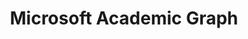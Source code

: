 ---
description: 'The Microsoft Academic Graph is a heterogeneous graph containing scientific
  publication records, citation relationships between those publications, as well
  as authors, institutions, journals, conferences, and fields of study. '
title: Microsoft Academic Graph
url: https://academic.microsoft.com/home
uuid: 9c4124ed-5337-4b36-a1c9-7cf256a3384b
---
